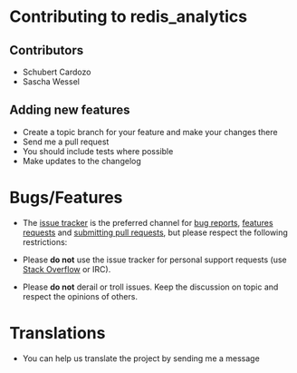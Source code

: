 # Contributing to redis_analytics

## Contributors

* Schubert Cardozo
* Sascha Wessel

## Adding new features

* Create a topic branch for your feature and make your changes there
* Send me a pull request
* You should include tests where possible
* Make updates to the changelog

# Bugs/Features

* The [issue tracker](https://github.com/h5bp/html5-boilerplate/issues) is
  the preferred channel for [bug reports](#bugs), [features requests](#features)
  and [submitting pull requests](#pull-requests), but please respect the following
  restrictions:

* Please **do not** use the issue tracker for personal support requests (use
  [Stack Overflow](http://stackoverflow.com/questions/tagged/html5boilerplate)
  or IRC).

* Please **do not** derail or troll issues. Keep the discussion on topic and
  respect the opinions of others.

# Translations

* You can help us translate the project by sending me a message